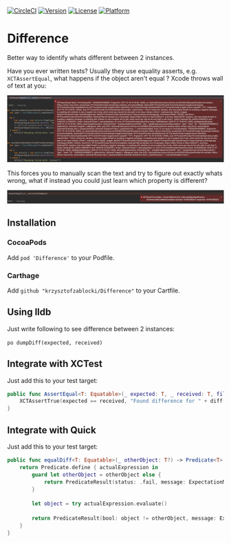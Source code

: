 [![CircleCI](https://circleci.com/gh/krzysztofzablocki/Difference.svg?style=shield)](https://circleci.com/gh/krzysztofzablocki/Difference)
[![Version](https://img.shields.io/cocoapods/v/Difference.svg?style=flat)](http://cocoapods.org/pods/Difference)
[![License](https://img.shields.io/cocoapods/l/Difference.svg?style=flat)](http://cocoapods.org/pods/Difference)
[![Platform](https://img.shields.io/cocoapods/p/Difference.svg?style=flat)](http://cocoapods.org/pods/Difference)

# Difference

Better way to identify whats different between 2 instances.

Have you ever written tests? 
Usually they use equality asserts, e.g. `XCTAssertEqual`, what happens if the object aren't equal ? Xcode throws wall of text at you:

![](Resources/before.png)

This forces you to manually scan the text and try to figure out exactly whats wrong, what if instead you could just learn which property is different?

![](Resources/after.png)

## Installation

### CocoaPods

Add `pod 'Difference'` to your Podfile.

### Carthage

Add `github "krzysztofzablocki/Difference"` to your Cartfile.

## Using lldb

Just write following to see difference between 2 instances:

`po dumpDiff(expected, received)`


## Integrate with XCTest
Just add this to your test target:

```swift
public func AssertEqual<T: Equatable>(_ expected: T, _ received: T, file: StaticString = #file, line: UInt = #line) {
    XCTAssertTrue(expected == received, "Found difference for " + diff(expected, received).joined(separator: ", "), file: file, line: line)
}
```

## Integrate with Quick
Just add this to your test target:

```swift
public func equalDiff<T: Equatable>(_ otherObject: T?) -> Predicate<T> {
    return Predicate.define { actualExpression in
        guard let otherObject = otherObject else {
            return PredicateResult(status: .fail, message: ExpectationMessage.fail("").appendedBeNilHint())
        }

        let object = try actualExpression.evaluate()

        return PredicateResult(bool: object != otherObject, message: ExpectationMessage.fail("Found difference for " + diff(object, otherObject).joined(separator: ", ")))
    }
}
```